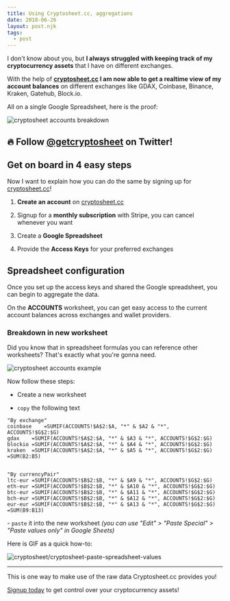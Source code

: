 ```yaml
---
title: Using Cryptosheet.cc, aggregations
date: 2018-06-26
layout: post.njk
tags:
  - post
---
```


I don't know about you, but **I always struggled with keeping track of my cryptocurrency assets** that I have on different exchanges.

With the help of **[cryptosheet.cc](https://cryptosheet.cc) I am now able to get a realtime view of my account balances** on different exchanges like GDAX, Coinbase, Binance, Kraken, Gatehub, Block.io.

All on a single Google Spreadsheet, here is the proof:

![cryptosheet accounts breakdown](/assets/images/posts/cryptosheet/cryptosheet-accounts-breakdown.png)

<div class="container">
  <section class="section hero card">
    <div class="card-body">
      <h1 class="title is-3">🔥 Follow <a href="https://twitter.com/getcryptosheet">@getcryptosheet</a> on Twitter!</h1>
      <!-- <h1 class="title is-4"><a href="https://cryptosheet.cc">cryptosheet.cc</a></h1> -->
    </div>
  </section>
</div>

## Get on board in 4 easy steps

Now I want to explain how you can do the same by signing up for [cryptosheet.cc](https://cryptosheet.cc)!

1) **Create an account** on [cryptosheet.cc](https://cryptosheet.cc/)

2) Signup for a **monthly subscription** with Stripe, you can cancel whenever you want

3) Create a **Google Spreadsheet**

4) Provide the **Access Keys** for your preferred exchanges


## Spreadsheet configuration

Once you set up the access keys and shared the Google spreadsheet, you can begin to aggregate the data.

On the **ACCOUNTS** worksheet, you can get easy access to the current account balances across exchanges and wallet providers.

### Breakdown in new worksheet

Did you know that in spreadsheet formulas you can reference other worksheets? That's exactly what you're gonna need.

![cryptosheet accounts example](/assets/images/posts/cryptosheet/cryptosheet-accounts-example.png)

Now follow these steps:

- Create a new worksheet

- `copy` the following text

```
"By exchange"
coinbase	=SUMIF(ACCOUNTS!$A$2:$A, "*" & $A2 & "*", ACCOUNTS!$G$2:$G)
gdax	=SUMIF(ACCOUNTS!$A$2:$A, "*" & $A3 & "*", ACCOUNTS!$G$2:$G)
blockio	=SUMIF(ACCOUNTS!$A$2:$A, "*" & $A4 & "*", ACCOUNTS!$G$2:$G)
kraken	=SUMIF(ACCOUNTS!$A$2:$A, "*" & $A5 & "*", ACCOUNTS!$G$2:$G)	=SUM(B2:B5)


"By currencyPair"
ltc-eur	=SUMIF(ACCOUNTS!$B$2:$B, "*" & $A9 & "*", ACCOUNTS!$G$2:$G)
eth-eur	=SUMIF(ACCOUNTS!$B$2:$B, "*" & $A10 & "*", ACCOUNTS!$G$2:$G)
btc-eur	=SUMIF(ACCOUNTS!$B$2:$B, "*" & $A11 & "*", ACCOUNTS!$G$2:$G)
bch-eur	=SUMIF(ACCOUNTS!$B$2:$B, "*" & $A12 & "*", ACCOUNTS!$G$2:$G)
eur-eur	=SUMIF(ACCOUNTS!$B$2:$B, "*" & $A13 & "*", ACCOUNTS!$G$2:$G)	=SUM(B9:B13)
```

- `paste` it into the new worksheet *(you can use "Edit" > "Paste Special" > "Paste values only" in Google Sheets)*

Here is GIF as a quick how-to:

![cryptosheet/cryptosheet-paste-spreadsheet-values](/assets/images/posts/cryptosheet/cryptosheet-paste-spreadsheet-values.gif)

---

This is one way to make use of the raw data Cryptosheet.cc provides you!

[Signup today](https://cryptosheet.cc) to get control over your cryptocurrency assets!